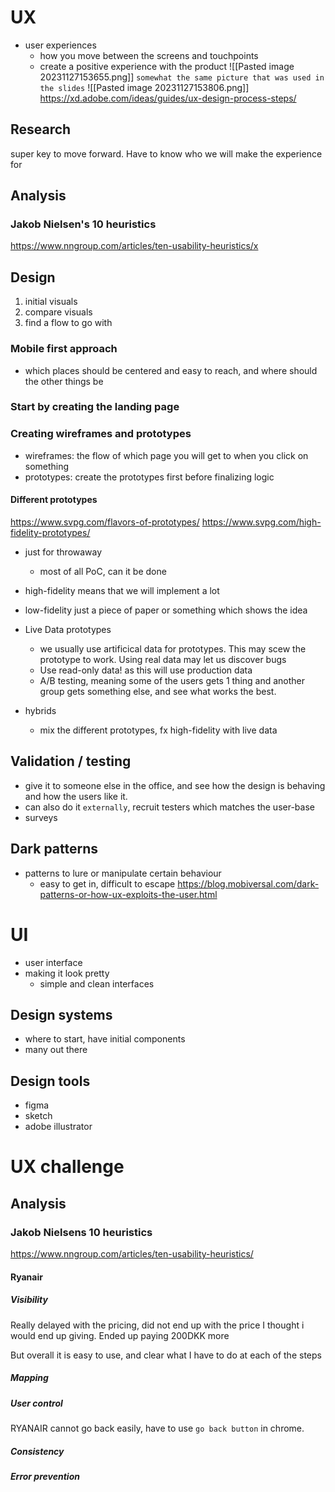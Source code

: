 # UX
- user experiences
	- how you move between the screens and touchpoints
	- create a positive experience with the product
![[Pasted image 20231127153655.png]]
`somewhat the same picture that was used in the slides`
![[Pasted image 20231127153806.png]]
https://xd.adobe.com/ideas/guides/ux-design-process-steps/
## Research
super key to move forward. Have to know who we will make the experience for
## Analysis
### Jakob Nielsen's 10 heuristics
https://www.nngroup.com/articles/ten-usability-heuristics/x
## Design
1. initial visuals
2. compare visuals
3. find a flow to go with
### Mobile first approach
- which places should be centered and easy to reach, and where should the other things be
### Start by creating the landing page
### Creating wireframes and prototypes
- wireframes: the flow of which page you will get to when you click on something
- prototypes: create the prototypes first before finalizing logic
#### Different prototypes
https://www.svpg.com/flavors-of-prototypes/
https://www.svpg.com/high-fidelity-prototypes/
- just for throwaway
	- most of all PoC, can it be done

- high-fidelity means that we will implement a lot
- low-fidelity just a piece of paper or something which shows the idea
- Live Data prototypes
	- we usually use artificical data for prototypes. This may scew the prototype to work. Using real data may let us discover bugs
	- Use read-only data! as this will use production data
	- A/B testing, meaning some of the users gets 1 thing and another group gets something else, and see what works the best.
- hybrids
	- mix the different prototypes, fx high-fidelity with live data

## Validation / testing
- give it to someone else in the office, and see how the design is behaving and how the users like it.
- can also do it `externally`, recruit testers which matches the user-base
- surveys
## Dark patterns
- patterns to lure or manipulate certain behaviour
	- easy to get in, difficult to escape
https://blog.mobiversal.com/dark-patterns-or-how-ux-exploits-the-user.html
# UI
- user interface
- making it look pretty
	- simple and clean interfaces
## Design systems
- where to start, have initial components
- many out there
## Design tools
- figma
- sketch
- adobe illustrator

# UX challenge
## Analysis
### Jakob Nielsens 10 heuristics
https://www.nngroup.com/articles/ten-usability-heuristics/
#### Ryanair
##### Visibility
Really delayed with the pricing, did not end up with the price I thought i would end up giving. Ended up paying 200DKK more

But overall it is easy to use, and clear what I have to do at each of the steps
##### Mapping
##### User control
RYANAIR cannot go back easily, have to use `go back button` in chrome.
##### Consistency
##### Error prevention

